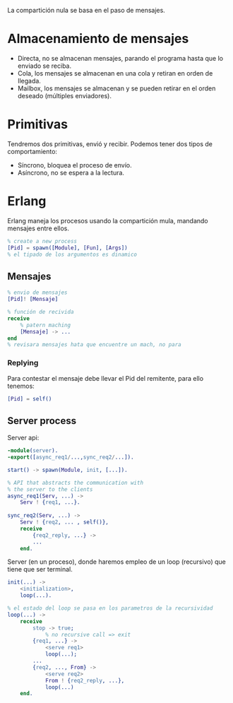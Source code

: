 La compartición nula se basa en el paso de mensajes.
# Almacenamiento de mensajes
- Directa, no se almacenan mensajes, parando el programa hasta que lo enviado se reciba.
- Cola, los mensajes se almacenan en una cola y retiran en orden de llegada.
- Mailbox, los mensajes se almacenan y se pueden retirar en el orden deseado (múltiples enviadores).
# Primitivas
Tendremos dos primitivas, envió y recibir. Podemos tener dos tipos de comportamiento:
- Síncrono, bloquea el proceso de envío.
- Asíncrono, no se espera a la lectura.
# Erlang
Erlang maneja los procesos usando la compartición mula, mandando mensajes entre ellos.
```erl
% create a new process
[Pid] = spawn([Module], [Fun], [Args])
% el tipado de los argumentos es dinamico
```
## Mensajes
```erl
% envio de mensajes
[Pid]! [Mensaje]

% función de recivida
receive
	% patern maching
	[Mensaje] -> ...
end
% revisara mensajes hata que encuentre un mach, no para
```
### Replying
Para contestar el mensaje debe llevar el Pid del remitente, para ello tenemos:
```erl
[Pid] = self()
```
## Server process
Server api:
```erl
-module(server).
-export([async_req1/...,sync_req2/...]).

start() -> spawn(Module, init, [...]).

% API that abstracts the communication with
% the server to the clients
async_req1(Serv, ...) ->
	Serv ! {req1, ...}.
	
sync_req2(Serv, ...) ->
	Serv ! {req2, ... , self()},
	receive
		{req2_reply, ...} ->
		...
	end.
```
Server (en un proceso), donde haremos empleo de un loop (recursivo) que tiene que ser terminal.
```erl
init(...) ->
	<initialization>,
	loop(...).

% el estado del loop se pasa en los parametros de la recursividad
loop(...) ->
	receive
		stop -> true; 
			% no recursive call => exit
		{req1, ...} ->
			<serve req1>
			loop(...);
		...
		{req2, ..., From} ->
			<serve req2>
			From ! {req2_reply, ...},
			loop(...)
	end. 
```